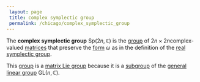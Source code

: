 ```yaml
---
 layout: page
 title: complex symplectic group
 permalink: /chicago/complex_symplectic_group
---
```

The **complex symplectic group** $\text{Sp}(2n,\mathbb C)$ is the [group](https://mathgloss.github.io/MathGloss/chicago/group) of $2n\times 2n$complex-valued [matrices](https://mathgloss.github.io/MathGloss/chicago/matrix) that preserve the [form](https://mathgloss.github.io/MathGloss/chicago/form) $\omega$ as in the definition of the [real symplectic group](https://mathgloss.github.io/MathGloss/chicago/real_symplectic_group).

This [group](https://mathgloss.github.io/MathGloss/chicago/group) is a [matrix Lie group](https://mathgloss.github.io/MathGloss/chicago/matrix_Lie_group) because it is a [subgroup](https://mathgloss.github.io/MathGloss/chicago/subgroup) of the [general linear group](https://mathgloss.github.io/MathGloss/chicago/general_linear_group) $\text{GL}(n,\mathbb C)$.